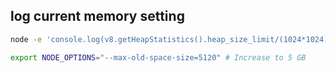 ## log current memory setting
```bash
node -e 'console.log(v8.getHeapStatistics().heap_size_limit/(1024*1024))'
```

```bash
export NODE_OPTIONS="--max-old-space-size=5120" # Increase to 5 GB
```

